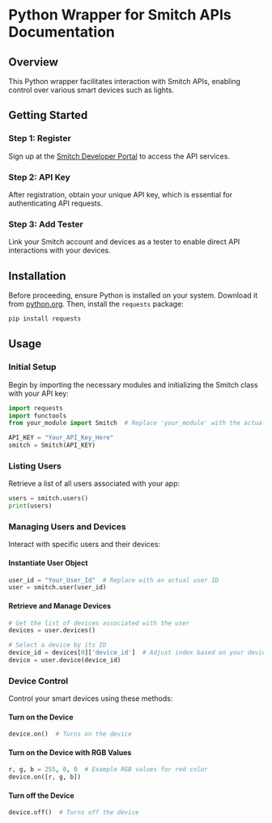 # Python Wrapper for Smitch APIs Documentation

## Overview
This Python wrapper facilitates interaction with Smitch APIs, enabling control over various smart devices such as lights.

## Getting Started

### Step 1: Register
Sign up at the [Smitch Developer Portal](https://developer.mysmitch.com/) to access the API services.

### Step 2: API Key
After registration, obtain your unique API key, which is essential for authenticating API requests.

### Step 3: Add Tester
Link your Smitch account and devices as a tester to enable direct API interactions with your devices.

## Installation

Before proceeding, ensure Python is installed on your system. Download it from [python.org](https://www.python.org/). Then, install the `requests` package:

```bash
pip install requests
```

## Usage

### Initial Setup
Begin by importing the necessary modules and initializing the Smitch class with your API key:

```python
import requests
import functools
from your_module import Smitch  # Replace 'your_module' with the actual module name

API_KEY = "Your_API_Key_Here"
smitch = Smitch(API_KEY)
```

### Listing Users
Retrieve a list of all users associated with your app:

```python
users = smitch.users()
print(users)
```

### Managing Users and Devices
Interact with specific users and their devices:

#### Instantiate User Object

```python
user_id = "Your_User_Id"  # Replace with an actual user ID
user = smitch.user(user_id)
```

#### Retrieve and Manage Devices

```python
# Get the list of devices associated with the user
devices = user.devices()

# Select a device by its ID
device_id = devices[0]['device_id']  # Adjust index based on your device list
device = user.device(device_id)
```

### Device Control
Control your smart devices using these methods:

#### Turn on the Device

```python
device.on()  # Turns on the device
```

#### Turn on the Device with RGB Values

```python
r, g, b = 255, 0, 0  # Example RGB values for red color
device.on([r, g, b])
```

#### Turn off the Device

```python
device.off()  # Turns off the device
```
